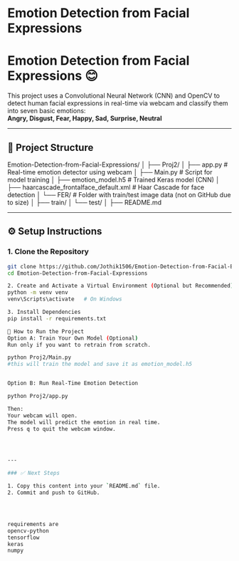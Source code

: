 # Emotion Detection from Facial Expressions

# Emotion Detection from Facial Expressions 😊

This project uses a Convolutional Neural Network (CNN) and OpenCV to detect human facial expressions in real-time via webcam and classify them into seven basic emotions:  
**Angry, Disgust, Fear, Happy, Sad, Surprise, Neutral**

---

## 📁 Project Structure
Emotion-Detection-from-Facial-Expressions/
│
├── Proj2/
│ ├── app.py # Real-time emotion detector using webcam
│ ├── Main.py # Script for model training
│ ├── emotion_model.h5 # Trained Keras model (CNN)
│ ├── haarcascade_frontalface_default.xml # Haar Cascade for face detection
│ └── FER/ # Folder with train/test image data (not on GitHub due to size)
│ ├── train/
│ └── test/
│
├── README.md


---

## ⚙️ Setup Instructions

### 1. Clone the Repository

```bash
git clone https://github.com/Jothik1506/Emotion-Detection-from-Facial-Expressions.git
cd Emotion-Detection-from-Facial-Expressions

2. Create and Activate a Virtual Environment (Optional but Recommended)
python -m venv venv
venv\Scripts\activate   # On Windows

3. Install Dependencies
pip install -r requirements.txt

🏃 How to Run the Project
Option A: Train Your Own Model (Optional)
Run only if you want to retrain from scratch.

python Proj2/Main.py
#this will train the model and save it as emotion_model.h5


Option B: Run Real-Time Emotion Detection

python Proj2/app.py

Then:
Your webcam will open.
The model will predict the emotion in real time.
Press q to quit the webcam window.




---

### ✅ Next Steps

1. Copy this content into your `README.md` file.
2. Commit and push to GitHub.




requirements are
opencv-python
tensorflow
keras
numpy


